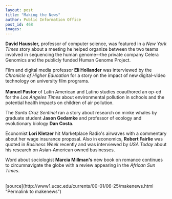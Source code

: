 ```yaml
---
layout: post
title: "Making the News"
author: Public Information Office
post_id: 468
images:
---
```


<p>
  <b>David Haussler,</b> professor of computer science, was featured in a <i>New York Times</i> story about a meeting he helped organize between the two teams involved in sequencing the human genome--the private company Celera Genomics and the publicly funded Human Genome Project.
</p>
<p>
  Film and digital media professor <b>Eli Hollander</b> was interviewed by the <i>Chronicle of Higher Education</i> for a story on the impact of new digital-video technology on university film programs.<br>
  <br>
  <b>Manuel Pastor</b> of Latin American and Latino studies coauthored an op-ed for the <i>Los Angeles Times</i> about environmental pollution in schools and the potential health impacts on children of air pollution.
</p>
<p>
  The <i>Santa Cruz Sentinel</i> ran a story about research on minke whales by graduate student <b>Jason Gedamke</b> and professor of ecology and evolutionary biology <b>Dan Costa.</b>
</p>
<p>
  Economist <b>Lori Kletzer</b> hit Marketplace Radio's airwaves with a commentary about her wage insurance proposal. Also in economics, <b>Robert Fairlie</b> was quoted in <i>Business Week</i> recently and was interviewed by <i>USA Today</i> about his research on Asian-American owned businesses.
</p>
<p>
  Word about sociologist <b>Marcia Millman's</b> new book on romance continues to circumnavigate the globe with a review appearing in the <i>African Sun Times</i>.<br>
  <br>
  </p>
[source](http://www1.ucsc.edu/currents/00-01/06-25/makenews.html "Permalink to makenews")
